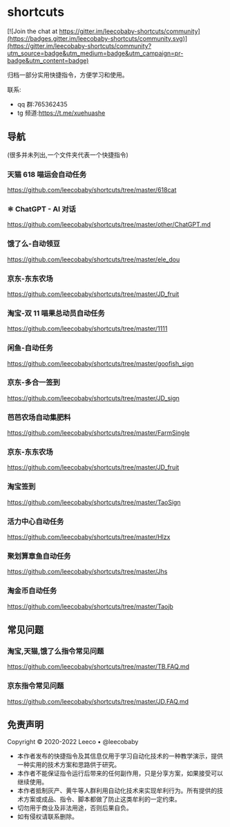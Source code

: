 # shortcuts

[![Join the chat at https://gitter.im/leecobaby-shortcuts/community](https://badges.gitter.im/leecobaby-shortcuts/community.svg)](https://gitter.im/leecobaby-shortcuts/community?utm_source=badge&utm_medium=badge&utm_campaign=pr-badge&utm_content=badge)

归档一部分实用快捷指令，方便学习和使用。

联系:

- qq 群:765362435
- tg 频道:https://t.me/xuehuashe

## 导航

(很多并未列出,一个文件夹代表一个快捷指令)

### 天猫 618 喵运会自动任务

https://github.com/leecobaby/shortcuts/tree/master/618cat

### ⚛️ ChatGPT - AI 对话

https://github.com/leecobaby/shortcuts/tree/master/other/ChatGPT.md

### 饿了么-自动领豆

https://github.com/leecobaby/shortcuts/tree/master/ele_dou

### 京东-东东农场

https://github.com/leecobaby/shortcuts/tree/master/JD_fruit

### 淘宝-双 11 喵果总动员自动任务

https://github.com/leecobaby/shortcuts/tree/master/1111

### 闲鱼-自动任务

https://github.com/leecobaby/shortcuts/tree/master/goofish_sign

### 京东-多合一签到

https://github.com/leecobaby/shortcuts/tree/master/JD_sign

### 芭芭农场自动集肥料

https://github.com/leecobaby/shortcuts/tree/master/FarmSingle

### 京东-东东农场

https://github.com/leecobaby/shortcuts/tree/master/JD_fruit

### 淘宝签到

https://github.com/leecobaby/shortcuts/tree/master/TaoSign

### 活力中心自动任务

https://github.com/leecobaby/shortcuts/tree/master/Hlzx

### 聚划算章鱼自动任务

https://github.com/leecobaby/shortcuts/tree/master/Jhs

### 淘金币自动任务

https://github.com/leecobaby/shortcuts/tree/master/Taojb

## 常见问题

### 淘宝,天猫,饿了么指令常见问题

https://github.com/leecobaby/shortcuts/tree/master/TB.FAQ.md

### 京东指令常见问题

https://github.com/leecobaby/shortcuts/tree/master/JD.FAQ.md

## 免责声明

Copyright © 2020-2022 Leeco • @leecobaby

- 本作者发布的快捷指令及其信息仅用于学习自动化技术的一种教学演示，提供一种实用的技术方案和思路供于研究。
- 本作者不能保证指令运行后带来的任何副作用，只是分享方案，如果接受可以继续使用。
- 本作者抵制灰产、黄牛等人群利用自动化技术来实现牟利行为。所有提供的技术方案或成品、指令、脚本都做了防止这类牟利的一定约束。
- 切勿用于商业及非法用途，否则后果自负。
- 如有侵权请联系删除。
